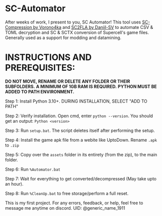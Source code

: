 # SC-Automator

After weeks of work, I present to you, SC Automator! This tool uses [SC-Compression by Vorono4ka](https://github.com/danila-schelkov/sc-compression) and [SC2FLA by Daniil-SV](https://github.com/Daniil-SV/) to automate CSV & TOML decryption and SC & SCTX conversion of Supercell's game files. Generally used as a support for modding and datamining.

# INSTRUCTIONS AND PREREQUISITES:

**DO NOT MOVE, RENAME OR DELETE ANY FOLDER OR THEIR SUBFOLDERS.**
**A MINIMUM OF 1GB RAM IS REQUIRED.**
**PYTHON MUST BE ADDED TO PATH ENVIRONMENT.**

Step 1: Install Python 3.10+. DURING INSTALLATION, SELECT "ADD TO PATH"

Step 2: Verify installation. Open cmd, enter `python --version`. You should get an output: `Python <version>`

Step 3: Run `setup.bat`. The script deletes itself after performing the setup.

Step 4: Install the game apk file from a webite like UptoDown. Rename `.apk` to `.zip`

Step 5: Copy over the `assets` folder in its entirety (from the zip), to the main folder.

Step 6: Run `%Automator.bat`

Step 7: Wait for everything to get converted/decompressed (May take upto an hour).

Step 8: Run `%CleanUp.bat` to free storage/perform a full reset.

This is my first project. For any errors, feedback, or help, feel free to message me anytime on discord. UID: @generic_name_1911